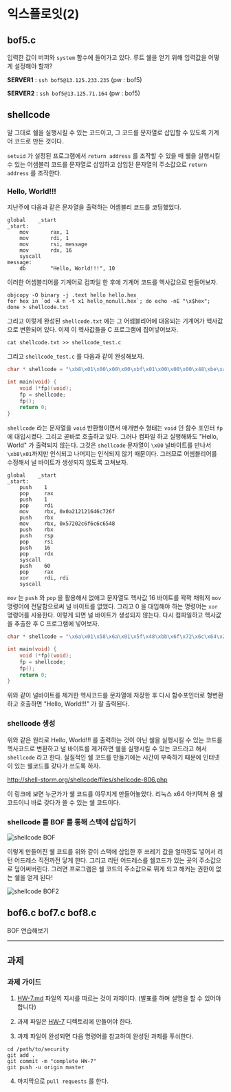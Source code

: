 # 익스플로잇(2)

## bof5.c 

입력한 값이 버퍼와 `system` 함수에 들어가고 있다. 루트 쉘을 얻기 위해 입력값을 어떻게 설정해야 할까? 

**SERVER1** : `ssh bof5@13.125.233.235` (pw : bof5)

**SERVER2** : `ssh bof5@13.125.71.164` (pw : bof5)

## shellcode

말 그대로 쉘을 실행시킬 수 있는 코드이고, 그 코드를 문자열로 삽입할 수 있도록 기계어 코드로 만든 것이다. 

`setuid` 가 설정된 프로그램에서 `return address` 를 조작할 수 있을 때 쉘을 실행시킬 수 있는 어셈블리 코드를 문자열로 삽입하고 삽입된 문자열의 주소값으로 `return address` 를 조작한다. 

### Hello, World!!! 

지난주에 다음과 같은 문자열을 출력하는 어셈블리 코드를 코딩했었다. 

```assembly
global    _start                  
_start:                           
    mov       rax, 1             
    mov       rdi, 1            
    mov       rsi, message     
    mov       rdx, 16         
    syscall                  
message:                    
    db        "Hello, World!!!", 10
```

이러한 어셈블리어를 기계어로 컴파일 한 후에 기계어 코드를 헥사값으로 만들어보자. 

```shell
objcopy -O binary -j .text hello hello.hex
for hex in `od -A n -t x1 hello_nonull.hex`; do echo -nE "\x$hex"; done > shellcode.txt
```

그리고 이렇게 완성된 `shellcode.txt` 에는 그 어셈블리어에 대응되는 기계어가 헥사값으로 변환되어 있다. 이제 이 헥사값들을 C 프로그램에 집어넣어보자.

```shell
cat shellcode.txt >> shellcode_test.c
```

그리고 `shellcode_test.c` 를 다음과 같이 완성해보자. 

```c
char * shellcode = "\xb8\x01\x00\x00\x00\xbf\x01\x00\x00\x00\x48\xbe\xa5\x00\x40\x00\x00\x00\x00\x00\xba\x0d\x00\x00\x00\x0f\x05\xb8\x3c\x00\x00\x00\x48\x31\xff\x0f\x05\x48\x65\x6c\x6c\x6f\x2c\x20\x57\x6f\x72\x6c\x64\x0a";

int main(void) {
    void (*fp)(void);
    fp = shellcode;
    fp();
    return 0;
}
```

`shellcode` 라는 문자열을 `void` 반환형이면서 매개변수 형태는 `void` 인 함수 포인터 `fp` 에 대입시켰다. 그리고 곧바로 호출하고 있다. 그러나 컴파일 하고 실행해봐도 "Hello, World" 가 출력되지 않는다. 그것은 `shellcode` 문자열이 `\x00` 널바이트를 만나서 `\xb8\x01`까지만 인식되고 나머지는 인식되지 않기 때문이다. 그러므로 어셈블리어를 수정해서 널 바이트가 생성되지 않도록 고쳐보자. 

```assembly
global    _start
_start:
    push    1
    pop     rax
    push    1
    pop     rdi
    mov     rbx, 0x0a212121646c726f
    push    rbx
    mov     rbx, 0x57202c6f6c6c6548
    push    rbx
    push    rsp
    pop     rsi
    push    16
    pop     rdx
    syscall
    push    60
    pop     rax
    xor     rdi, rdi
    syscall
```

`mov` 는 `push` 와 `pop` 을 활용해서 없애고 문자열도 헥사값 16 바이트를 꽉꽉 채워저 `mov` 명령어에 전달함으로써 널 바이트를 없앴다. 그리고 0 을 대입해야 하는 명령어는 `xor` 명령어를 사용한다. 이렇게 되면 널 바이트가 생성되지 않는다. 다시 컴파일하고 헥사값을 추출한 후 C 프로그램에 넣어보자. 

```c
char * shellcode = "\x6a\x01\x58\x6a\x01\x5f\x48\xbb\x6f\x72\x6c\x64\x21\x21\x21\x0a\x53\x48\xbb\x48\x65\x6c\x6c\x6f\x2c\x20\x57\x53\x54\x5e\x6a\x10\x5a\x0f\x05\x6a\x3c\x58\x48\x31\xff\x0f\x05\x48\x65\x6c\x6c\x6f\x2c\x20\x57\x6f\x72\x6c\x64\x0a";

int main(void) {
    void (*fp)(void);
    fp = shellcode;
    fp();
    return 0;
}
```

위와 같이 널바이트를 제거한 헥사코드를 문자열에 저장한 후 다시 함수포인터로 형변환 하고 호출하면 "Hello, World!!!" 가 잘 출력된다. 

### shellcode 생성

위와 같은 원리로 Hello, World!!! 를 출력하는 것이 아닌 쉘을 실행시킬 수 있는 코드를 헥사코드로 변환하고 널 바이트를 제거하면 쉘을 실행시킬 수 있는 코드라고 해서 `shellcode` 라고 한다. 실질적인 쉘 코드를 만들기에는 시간이 부족하기 때문에 인터넷이 있는 쉘코드를 갖다가 쓰도록 하자. 

http://shell-storm.org/shellcode/files/shellcode-806.php

이 링크에 보면 누군가가 쉘 코드를 야무지게 만들어놓았다. 리눅스 x64 아키텍쳐 용 쉘 코드이니 바로 갖다가 쓸 수 있는 쉘 코드이다. 

### shellcode 를 BOF 를 통해 스택에 삽입하기 

![shellcode BOF](http://staff.ustc.edu.cn/~bjhua/courses/fall10/labs/lab2/a.jpg)

이렇게 만들어진 쉘 코드를 위와 같이 스택에 삽입한 후 쓰레기 값을 얼마정도 넣어서 리턴 어드레스 직전까전 닿게 한다. 그리고 리턴 어드레스를 쉘코드가 있는 곳의 주소값으로 덮어써버린다. 그러면 프로그램은 쉘 코드의 주소값으로 뛰게 되고 해커는 권한이 없는 쉘을 얻게 된다!  

![shellcode BOF2](https://image1.slideserve.com/3344372/buffer-overflow-cont1-l.jpg)

## bof6.c bof7.c bof8.c 

BOF 연습해보기 

---

## 과제 

### 과제 가이드 

1. [HW-7.md](HW-7/HW-7.md) 파일의 지시를 따르는 것이 과제이다. (발표를 하며 설명을 할 수 있어야 합니다)

2. 과제 파일은 [HW-7](HW-7) 디렉토리에 만들어야 한다. 

3. 과제 파일이 완성되면 다음 명령어를 참고하여 완성된 과제를 푸쉬한다. 

```shell
cd /path/to/security
git add .
git commit -m "complete HW-7"
git push -u origin master
```

4. 마지막으로 `pull requests` 를 한다. 

